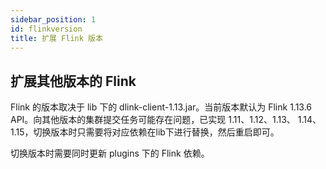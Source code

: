 ```yaml
---
sidebar_position: 1
id: flinkversion
title: 扩展 Flink 版本
---
```





## 扩展其他版本的 Flink

Flink 的版本取决于 lib 下的 dlink-client-1.13.jar。当前版本默认为 Flink 1.13.6 API。向其他版本的集群提交任务可能存在问题，已实现 1.11、1.12、1.13、 1.14、1.15，切换版本时只需要将对应依赖在lib下进行替换，然后重启即可。

切换版本时需要同时更新 plugins 下的 Flink 依赖。